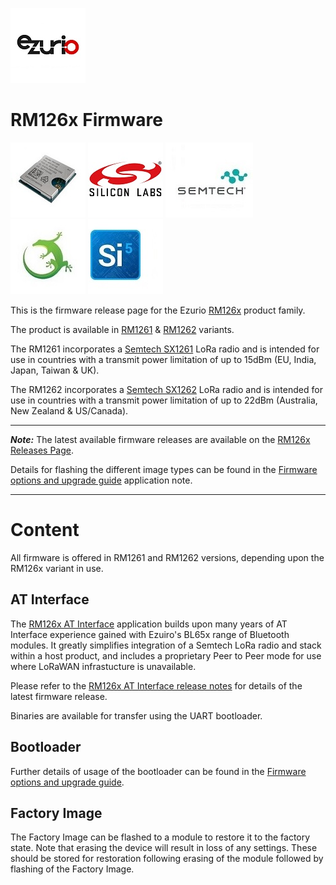 [![Laird Connectivity](/images/ezurio_logo.jpg)](https://www.ezurio.com/)

# RM126x Firmware

[![RM1261 & RM1262](/images/rm126x_render.jpg)](https://www.ezurio.com/wireless-modules/lorawan-modules-solutions/rm126x-ultra-low-power-lorawan-a-b-c-module)
[![Silabs](/images/silabs_logo.jpg)](https://www.silabs.com)
[![Semtech](/images/semtech_logo.jpg)](https://www.semtech.com)
[![Gecko SDK](/images/gecko_sdk_logo.jpg)](https://github.com/SiliconLabs/gecko_sdk)
[![Simplicity Studio](/images/simplicity_studio_logo.jpg)](https://www.silabs.com/developers/simplicity-studio)

This is the firmware release page for the Ezurio [RM126x][RM126x product brief] product family.

The product is available in [RM1261][RM126x module datasheet] & [RM1262][RM126x module datasheet] variants.

The RM1261 incorporates a [Semtech SX1261][Semtech SX1261 product page] LoRa radio and is intended for use in countries with a transmit power limitation of up to 15dBm (EU, India, Japan, Taiwan & UK).

The RM1262 incorporates a [Semtech SX1262][Semtech SX1262 product page] LoRa radio and is intended for use in countries with a transmit power limitation of up to 22dBm (Australia, New Zealand & US/Canada).

---
**_Note:_** The latest available firmware releases are available on the [RM126x Releases Page].

Details for flashing the different image types can be found in the [Firmware options and upgrade guide] application note.

---

# Content

All firmware is offered in RM1261 and RM1262 versions, depending upon the RM126x variant in use.

## AT Interface

The [RM126x AT Interface][RM126x AT Interface guide] application builds upon many years of AT Interface experience gained with Ezuiro's BL65x range of Bluetooth modules. It greatly simplifies integration of a Semtech LoRa radio and stack within a host product, and includes a proprietary Peer to Peer mode for use where LoRaWAN infrastucture is unavailable.

Please refer to the [RM126x AT Interface release notes][RM126x AT Interface release notes] for details of the latest firmware release.

Binaries are available for transfer using the UART bootloader.

## Bootloader

Further details of usage of the bootloader can be found in the [Firmware options and upgrade guide][Firmware options and upgrade guide].

## Factory Image

The Factory Image can be flashed to a module to restore it to the factory state. Note that erasing the device will result in loss of any settings. These should be stored for restoration following erasing of the module followed by flashing of the Factory Image.

[RM126x product brief]: <https://www.ezurio.com/documentation/product-brief-rm126x-series>
[RM126x module datasheet]: <https://www.ezurio.com/documentation/datasheet-rm126x-lorawan-module>
[RM126x AT Interface guide]: <https://www.ezurio.com/documentation/user-guide-rm126x-at-interface-application>
[RM126x AT Interface release notes]: <https://www.ezurio.com/documentation/release-notes-rm126x-series>
[RM126x DVK user guide]: <https://www.ezurio.com/documentation/user-guide-rm126x-development-kit>
[Native C development guide]: <https://www.ezurio.com/documentation/user-guide-lyra-series-c-code-development>
[Firmware options and upgrade guide]: <https://www.ezurio.com/documentation/user-guide-firmware-options-and-upgrading-rm126x-series>
[RM126x Releases Page]: <https://github.com/Ezurio/RM126x_Firmware/releases/tag/GA1.5>
[Semtech SX1261 product page]: <https://www.semtech.com/products/wireless-rf/lora-connect/sx1261>
[Semtech SX1262 product page]: <https://www.semtech.com/products/wireless-rf/lora-connect/sx1262>
